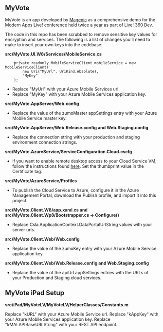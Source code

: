 MyVote
------
MyVote is an app developed by [Magenic](http://www.magenic.com) as a comprehensive demo for the [Modern Apps Live!](http://www.modernappslive.com) conference held twice a year as part of [Live! 360 Dev](http://www.live360events.com).

The code in this repo has been scrubbed to remove sensitive key values for encryption and services. The following is a list of changes you'll need to make to insert your own keys into the codebase:

**src/MyVote.UI.W8/Services/MobileService.cs**
````
	private readonly MobileServiceClient mobileService = new MobileServiceClient(
		new Uri("MyUrl", UriKind.Absolute),
		"MyKey"
	);
````
	
* Replace "MyUrl" with your Azure Mobile Services url.
* Replace "MyKey" with your Azure Mobile Services application key.
	
**src/MyVote.AppServer/Web.config**

* Replace the value of the zumoMaster appSettings entry with your Azure Mobile Service master key.

**src/MyVote.AppServer/Web.Release.config and Web.Staging.config**

* Replace the connection string with your production and staging environment connection strings.

**src/MyVote.AzureService/ServiceConfiguration.Cloud.cscfg**

* If you want to enable remote desktop access to your Cloud Service VM, follow the instructions found [here](http://msdn.microsoft.com/en-us/library/windowsazure/hh124130.aspx). Set the	thumbprint value in the Certificate tag.

**src/MyVote/AzureService/Profiles**

* To publish the Cloud Service to Azure, configure it in the Azure Management Portal, download the Publish profile, and import it into this project.

**src/MyVote.Client.W8/app.xaml.cs and src/MyVote.Client.Wp8/Bootstrapper.cs -> Configure()**

* Replace Csla.ApplicationContext.DataPortalUrlString values with your server urls.

**src/MyVote.Client.Web/Web.config**

* Replace the value of the zumoKey entry with your Azure Mobile Service application key.

**src/MyVote.Client.Web/Web.Release.config and Web.Staging.config**

* Replace the value of the apiUrl appSettings entries with the URLs of your	Production and Staging cloud services.

MyVote iPad Setup
-----------------

**src/iPad/MyVoteLV/MyVoteLV/HelperClasses/Constants.m**

Replace "kURL" with your Azure Mobile Service url.
Replace "kAppKey" with your Azure Mobile Services application key.
Replace "kMALAPIBaseURLString" with your REST API endpoint.

